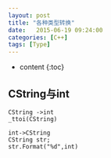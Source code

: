 ```yaml
---
layout: post
title: "各种类型转换"
date:   2015-06-19 09:24:00 
categories: [C++]
tags: [Type]
---
```


* content
{:toc}

## CString与int  

	CString ->int     
	_ttoi(CString)  

	int->CString   
	CString str;   
	str.Format("%d",int)   
